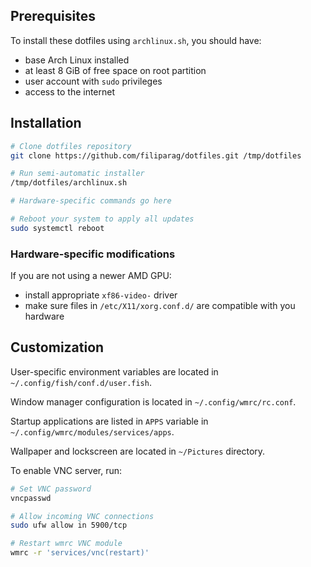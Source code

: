 ## Prerequisites

To install these dotfiles using `archlinux.sh`, you should have:
- base Arch Linux installed
- at least 8 GiB of free space on root partition
- user account with `sudo` privileges
- access to the internet


## Installation

```bash
# Clone dotfiles repository
git clone https://github.com/filiparag/dotfiles.git /tmp/dotfiles

# Run semi-automatic installer
/tmp/dotfiles/archlinux.sh

# Hardware-specific commands go here

# Reboot your system to apply all updates
sudo systemctl reboot
```

### Hardware-specific modifications

If you are not using a newer AMD GPU:
- install appropriate `xf86-video-` driver
- make sure files in `/etc/X11/xorg.conf.d/` are compatible with you hardware


## Customization

User-specific environment variables are located in `~/.config/fish/conf.d/user.fish`.

Window manager configuration is located in `~/.config/wmrc/rc.conf`.

Startup applications are listed in `APPS` variable in `~/.config/wmrc/modules/services/apps`.

Wallpaper and lockscreen are located in `~/Pictures` directory.

To enable VNC server, run:
``` bash
# Set VNC password
vncpasswd

# Allow incoming VNC connections
sudo ufw allow in 5900/tcp

# Restart wmrc VNC module
wmrc -r 'services/vnc(restart)'
```